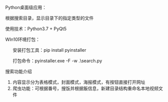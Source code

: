Python桌面级应用：
<p>根据搜索目录，显示目录下的指定类型的文件</p>
<p>使用技术：Python3.7 + PyQt5</p>
<p>WIn10环境打包：</p>
<ul>安装打包工具：pip install pyinstaller</ul>
<ul>打包命令：pyinstaller.exe -F -w   .\search.py</ul>

<p>搜索功能介绍</p>
<ol>
    <li>内容显示分为表格模式，封面模式，海报模式，有按钮直接打开网址</li>
    <li>爬虫功能：可根据番号，搜饭并根据飯信息，新建目录结构重命名本地视频文件</li>
</ol>

